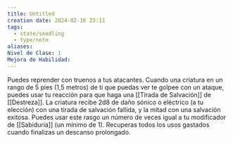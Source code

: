 ```yaml
---
title: Untitled
creation date: 2024-02-16 23:11
tags:
  - state/seedling
  - type/note
aliases: 
Nivel de Clase: 1
Mejora de Habilidad:
---
```

Puedes reprender con truenos a tus atacantes. Cuando una criatura en un rango de 5 pies (1,5
metros) de ti que puedas ver te golpee con un ataque, puedes usar tu reacción para que haga una
[[Tirada de Salvación]] de [[Destreza]]. La criatura recibe 2d8 de daño sónico o eléctrico (a tu elección) con una tirada de salvación fallida, y la mitad con una salvación exitosa.
Puedes usar este rasgo un número de veces igual a tu modificador de [[Sabiduría]] (un mínimo de 1).
Recuperas todos los usos gastados cuando finalizas un descanso prolongado.

